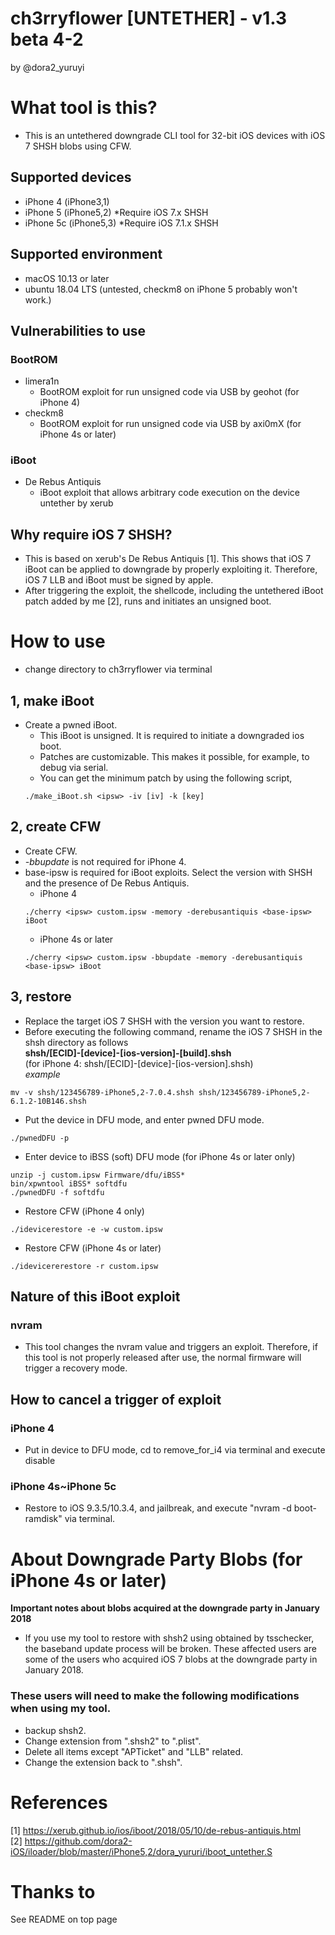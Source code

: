 # ch3rryflower [UNTETHER] - v1.3 beta 4-2  
by @dora2_yuruyi  

# What tool is this?
- This is an untethered downgrade CLI tool for 32-bit iOS devices with iOS 7 SHSH blobs using CFW.  

## Supported devices
- iPhone 4 (iPhone3,1)  
- iPhone 5 (iPhone5,2)  *Require iOS 7.x SHSH  
- iPhone 5c (iPhone5,3) *Require iOS 7.1.x SHSH  

## Supported environment
- macOS 10.13 or later  
- ubuntu 18.04 LTS (untested, checkm8 on iPhone 5 probably won't work.)  

## Vulnerabilities to use
### BootROM
- limera1n
    - BootROM exploit for run unsigned code via USB by geohot (for iPhone 4)  
- checkm8
    - BootROM exploit for run unsigned code via USB by axi0mX  (for iPhone 4s or later)  

### iBoot
- De Rebus Antiquis
    - iBoot exploit that allows arbitrary code execution on the device untether by xerub  

## Why require iOS 7 SHSH?
- This is based on xerub's De Rebus Antiquis [1]. This shows that iOS 7 iBoot can be applied to downgrade by properly exploiting it. Therefore, iOS 7 LLB and iBoot must be signed by apple.
- After triggering the exploit, the shellcode, including the untethered iBoot patch added by me [2], runs and initiates an unsigned boot.

# How to use
- change directory to ch3rryflower via terminal
## 1, make iBoot
- Create a pwned iBoot.
    - This iBoot is unsigned. It is required to initiate a downgraded ios boot.
    - Patches are customizable. This makes it possible, for example, to debug via serial.
    - You can get the minimum patch by using the following script,
    ```
    ./make_iBoot.sh <ipsw> -iv [iv] -k [key]
    ```
    
## 2, create CFW
- Create CFW. 
- *-bbupdate* is not required for iPhone 4.
- base-ipsw is required for iBoot exploits. Select the version with SHSH and the presence of De Rebus Antiquis.
    - iPhone 4
    ```
    ./cherry <ipsw> custom.ipsw -memory -derebusantiquis <base-ipsw> iBoot
    ```
    - iPhone 4s or later
    ```
    ./cherry <ipsw> custom.ipsw -bbupdate -memory -derebusantiquis <base-ipsw> iBoot
    ```

## 3, restore
- Replace the target iOS 7 SHSH with the version you want to restore.  
- Before executing the following command, rename the iOS 7 SHSH in the shsh directory as follows  
**shsh/[ECID]-[device]-[ios-version]-[build].shsh**  
(for iPhone 4: shsh/[ECID]-[device]-[ios-version].shsh)  
*example*  
```
mv -v shsh/123456789-iPhone5,2-7.0.4.shsh shsh/123456789-iPhone5,2-6.1.2-10B146.shsh
```

- Put the device in DFU mode, and enter pwned DFU mode.
```
./pwnedDFU -p
```
- Enter device to iBSS (soft) DFU mode (for iPhone 4s or later only)
```
unzip -j custom.ipsw Firmware/dfu/iBSS*
bin/xpwntool iBSS* softdfu
./pwnedDFU -f softdfu
```

- Restore CFW (iPhone 4 only)
```
./idevicerestore -e -w custom.ipsw
```

- Restore CFW (iPhone 4s or later)
```
./idevicererestore -r custom.ipsw
```

## Nature of this iBoot exploit
### nvram
- This tool changes the nvram value and triggers an exploit. Therefore, if this tool is not properly released after use, the normal firmware will trigger a recovery mode.  

## How to cancel a trigger of exploit
### iPhone 4
- Put in device to DFU mode, cd to remove_for_i4 via terminal and execute disable  

### iPhone 4s~iPhone 5c
- Restore to iOS 9.3.5/10.3.4, and jailbreak, and execute "nvram -d boot-ramdisk" via terminal.  

# About Downgrade Party Blobs (for iPhone 4s or later)
**Important notes about blobs acquired at the downgrade party in January 2018**

- If you use my tool to restore with shsh2 using obtained by tsschecker, the baseband update process will be broken. These affected users are some of the users who acquired iOS 7 blobs at the downgrade party in January 2018.

### These users will need to make the following modifications when using my tool.
- backup shsh2.
- Change extension from ".shsh2" to ".plist".
- Delete all items except "APTicket" and "LLB" related.
- Change the extension back to ".shsh".

# References
[1] https://xerub.github.io/ios/iboot/2018/05/10/de-rebus-antiquis.html  
[2] https://github.com/dora2-iOS/iloader/blob/master/iPhone5,2/dora_yururi/iboot_untether.S  

# Thanks to
See README on top page
